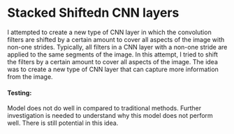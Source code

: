 # Stacked Shiftedn CNN layers 

I attempted to create a new type of CNN layer in which the convolution filters are shifted by a certain amount to cover all aspects of the image with non-one strides. Typically, all filters in a CNN layer with a non-one stride are applied to the same segments of the image. In this attempt, I tried to shift the filters by a certain amount to cover all aspects of the image. The idea was to create a new type of CNN layer that can capture more information from the image. 

#### Testing:

Model does not do well in compared to traditional methods. Further investigation is needed to understand why this model does not perform well. There is still potential in this idea.